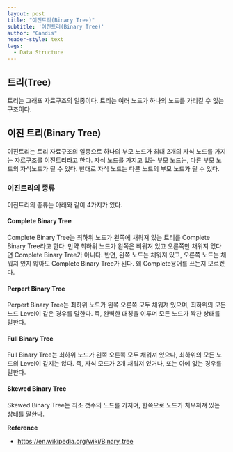 ```yaml
---
layout: post
title: "이진트리(Binary Tree)"
subtitle: '이진트리(Binary Tree)'
author: "Gandis"
header-style: text
tags:
  - Data Structure
---
```


## **트리(Tree)**
트리는 그래프 자료구조의 일종이다. 트리는 여러 노드가 하나의 노드를 가리킬 수 없는 구조이다. 

## **이진 트리(Binary Tree)**
이진트리는 트리 자료구조의 일종으로 하나의 부모 노드가 최대 2개의 자식 노드를 가지는 자료구조를 이진트리라고 한다. 자식 노드를 가지고 있는 부모 노드는, 다른 부모 노드의 자식노드가 될 수 있다. 반대로 자식 노드는 다른 노드의 부모 노드가 될 수 있다.

### 이진트리의 종류

이진트리의 종류는 아래와 같이 4가지가 있다.

#### **Complete Binary Tree**
Complete Binary Tree는 최하위 노드가 왼쪽에 채워져 있는 트리를 Complete Binary Tree라고 한다. 만약 최하위 노드가 왼쪽은 비워져 있고 오른쪽만 채워져 있다면 Complete Binary Tree가 아니다. 반면, 왼쪽 노드는 채워져 있고, 오른쪽 노드는 채워져 있지 않아도 Complete Binary Tree가 된다. 왜 Complete용어를 쓰는지 모르겠다.

#### **Perpert Binary Tree**
Perpert Binary Tree는 최하위 노드가 왼쪽 오른쪽 모두 채워져 있으며, 최하위의 모든 노드 Level이 같은 경우를 말한다. 즉, 완벽한 대칭을 이루며 모든 노드가 꽉찬 상태를 말한다.

#### **Full Binary Tree**
Full Binary Tree는 최하위 노드가 왼쪽 오른쪽 모두 채워져 있으나, 최하위의 모든 노드의 Level이 같지는 않다. 즉, 자식 모드가 2개 채워져 있거나, 또는 아에 없는 경우를 말한다.

#### **Skewed Binary Tree**
Skewed Binary Tree는 최소 갯수의 노드를 가지며, 한쪽으로 노드가 치우쳐져 있는 상태를 말한다.


**Reference**
- https://en.wikipedia.org/wiki/Binary_tree


